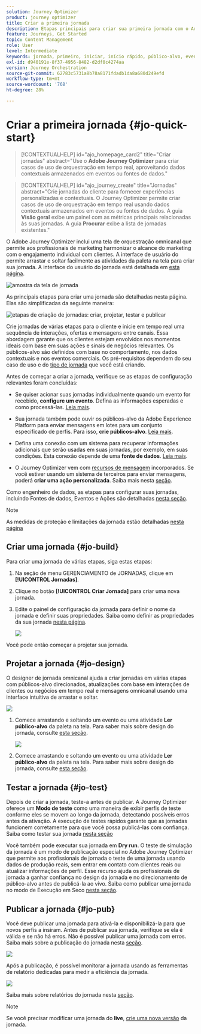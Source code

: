 ```yaml
---
solution: Journey Optimizer
product: journey optimizer
title: Criar a primeira jornada
description: Etapas principais para criar sua primeira jornada com o Adobe Journey Optimizer
feature: Journeys, Get Started
topic: Content Management
role: User
level: Intermediate
keywords: jornada, primeiro, iniciar, início rápido, público-alvo, evento, ação
exl-id: d940191e-8f37-4956-8482-d2df0c4274aa
version: Journey Orchestration
source-git-commit: 62783c5731a8b78a8171fdadb1da8a680d249efd
workflow-type: tm+mt
source-wordcount: '768'
ht-degree: 28%

---
```


# Criar a primeira jornada {#jo-quick-start}

>[!CONTEXTUALHELP]
>id="ajo_homepage_card2"
>title="Criar jornadas"
>abstract="Use o **Adobe Journey Optimizer** para criar casos de uso de orquestração em tempo real, aproveitando dados contextuais armazenados em eventos ou fontes de dados."

>[!CONTEXTUALHELP]
>id="ajo_journey_create"
>title="Jornadas"
>abstract="Crie jornadas do cliente para fornecer experiências personalizadas e contextuais. O Journey Optimizer permite criar casos de uso de orquestração em tempo real usando dados contextuais armazenados em eventos ou fontes de dados. A guia **Visão geral** exibe um painel com as métricas principais relacionadas às suas jornadas. A guia **Procurar** exibe a lista de jornadas existentes."

O Adobe Journey Optimizer inclui uma tela de orquestração omnicanal que permite aos profissionais de marketing harmonizar o alcance do marketing com o engajamento individual com clientes. A interface de usuário do permite arrastar e soltar facilmente as atividades da paleta na tela para criar sua jornada. A interface do usuário do jornada está detalhada em [esta página](journey-ui.md).

![amostra da tela de jornada](assets/journey38.png)


As principais etapas para criar uma jornada são detalhadas nesta página. Elas são simplificadas da seguinte maneira:

![etapas de criação de jornadas: criar, projetar, testar e publicar](assets/journey-creation-process.png)


Crie jornadas de várias etapas para o cliente e inicie em tempo real uma sequência de interações, ofertas e mensagens entre canais. Essa abordagem garante que os clientes estejam envolvidos nos momentos ideais com base em suas ações e sinais de negócios relevantes. Os públicos-alvo são definidos com base no comportamento, nos dados contextuais e nos eventos comerciais. Os pré-requisitos dependem do seu caso de uso e do [tipo de jornada](entry-management.md#types-of-journeys) que você está criando.

Antes de começar a criar a jornada, verifique se as etapas de configuração relevantes foram concluídas:

* Se quiser acionar suas jornadas individualmente quando um evento for recebido, **configure um evento**. Defina as informações esperadas e como processá-las. [Leia mais](../event/about-events.md).

<!--   ![](assets/jo-event7bis.png)  -->

* Sua jornada também pode ouvir os públicos-alvo da Adobe Experience Platform para enviar mensagens em lotes para um conjunto especificado de perfis. Para isso, **crie públicos-alvo**. [Leia mais](../audience/about-audiences.md).

<!--   ![](assets/segment2.png)  -->

* Defina uma conexão com um sistema para recuperar informações adicionais que serão usadas em suas jornadas, por exemplo, em suas condições. Esta conexão depende de uma **fonte de dados**. [Leia mais](../datasource/about-data-sources.md).

<!--   ![](assets/jo-datasource.png)  -->

* O Journey Optimizer vem com [recursos de mensagem](../building-journeys/journeys-message.md) incorporados. Se você estiver usando um sistema de terceiros para enviar mensagens, poderá **criar uma ação personalizada**. Saiba mais nesta [seção](../action/action.md).

<!--    ![](assets/custom2.png)  -->


Como engenheiro de dados, as etapas para configurar suas jornadas, incluindo Fontes de dados, Eventos e Ações são detalhadas [nesta seção](../configuration/about-data-sources-events-actions.md).


>[!NOTE]
>
>As medidas de proteção e limitações da jornada estão detalhadas [nesta página](../start/guardrails.md)

## Criar uma jornada {#jo-build}

Para criar uma jornada de várias etapas, siga estas etapas:

1. Na seção de menu GERENCIAMENTO de JORNADAS, clique em **[!UICONTROL Jornadas]**.

1. Clique no botão **[!UICONTROL Criar Jornada]** para criar uma nova jornada.

1. Edite o painel de configuração da jornada para definir o nome da jornada e definir suas propriedades. Saiba como definir as propriedades da sua jornada [nesta página](journey-properties.md).

   ![](assets/jo-properties.png)

Você pode então começar a projetar sua jornada.

## Projetar a jornada {#jo-design}

O designer de jornada omnicanal ajuda a criar jornadas em várias etapas com públicos-alvo direcionados, atualizações com base em interações de clientes ou negócios em tempo real e mensagens omnicanal usando uma interface intuitiva de arrastar e soltar.

![](assets/journey38.png)

1. Comece arrastando e soltando um evento ou uma atividade **Ler público-alvo** da paleta na tela. Para saber mais sobre design do jornada, consulte [esta seção](using-the-journey-designer.md).

   ![](assets/read-segment.png)

1. Comece arrastando e soltando um evento ou uma atividade **Ler público-alvo** da paleta na tela. Para saber mais sobre design do jornada, consulte [esta seção](using-the-journey-designer.md).

## Testar a jornada {#jo-test}

Depois de criar a jornada, teste-a antes de publicar. A Journey Optimizer oferece um **Modo de teste** como uma maneira de exibir perfis de teste conforme eles se movem ao longo da jornada, detectando possíveis erros antes da ativação. A execução de testes rápidos garante que as jornadas funcionem corretamente para que você possa publicá-las com confiança. Saiba como testar sua jornada [nesta seção](testing-the-journey.md)

Você também pode executar sua jornada em **Dry run**. O teste de simulação da jornada é um modo de publicação especial no Adobe Journey Optimizer que permite aos profissionais de jornada o teste de uma jornada usando dados de produção reais, sem entrar em contato com clientes reais ou atualizar informações de perfil. Esse recurso ajuda os profissionais de jornada a ganhar confiança no design da jornada e no direcionamento de público-alvo antes de publicá-la ao vivo. Saiba como publicar uma jornada no modo de Execução em Seco [nesta seção](journey-dry-run.md).

## Publicar a jornada {#jo-pub}

Você deve publicar uma jornada para ativá-la e disponibilizá-la para que novos perfis a insiram. Antes de publicar sua jornada, verifique se ela é válida e se não há erros. Não é possível publicar uma jornada com erros. Saiba mais sobre a publicação do jornada nesta [seção](publishing-the-journey.md).

![](assets/jo-journeyuc2_32bis.png)

Após a publicação, é possível monitorar a jornada usando as ferramentas de relatório dedicadas para medir a eficiência da jornada.

![](assets/jo-dynamic_report_journey_12.png)

Saiba mais sobre relatórios do jornada nesta [seção](../reports/live-report.md).

>[!NOTE]
>
>Se você precisar modificar uma jornada do **live**, [crie uma nova versão](journey-ui.md#journey-versions) da jornada.
